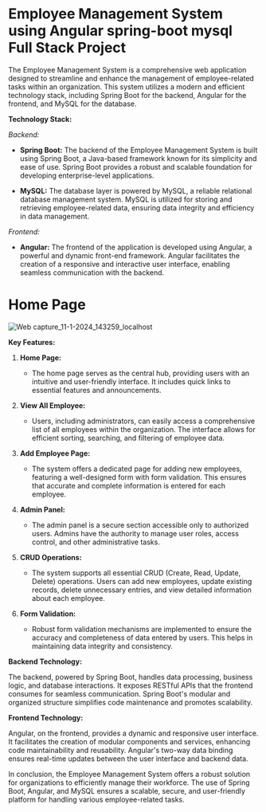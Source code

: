 # Employee Management System using Angular spring-boot mysql Full Stack Project



The Employee Management System is a comprehensive web application designed to streamline and enhance the management of employee-related tasks within an organization. This system utilizes a modern and efficient technology stack, including Spring Boot for the backend, Angular for the frontend, and MySQL for the database.

**Technology Stack:**

*Backend:*
- **Spring Boot:** The backend of the Employee Management System is built using Spring Boot, a Java-based framework known for its simplicity and ease of use. Spring Boot provides a robust and scalable foundation for developing enterprise-level applications.

- **MySQL:** The database layer is powered by MySQL, a reliable relational database management system. MySQL is utilized for storing and retrieving employee-related data, ensuring data integrity and efficiency in data management.

*Frontend:*
- **Angular:** The frontend of the application is developed using Angular, a powerful and dynamic front-end framework. Angular facilitates the creation of a responsive and interactive user interface, enabling seamless communication with the backend.

# Home Page
![Web capture_11-1-2024_143259_localhost](https://github.com/adityasurya4103/employee-management-system-angular-spring-boot-mysql/assets/97177344/f76ac939-84aa-480a-adaa-5f5a8b70f143)

**Key Features:**

1. **Home Page:**
   - The home page serves as the central hub, providing users with an intuitive and user-friendly interface. It includes quick links to essential features and announcements.

2. **View All Employee:**
   - Users, including administrators, can easily access a comprehensive list of all employees within the organization. The interface allows for efficient sorting, searching, and filtering of employee data.

3. **Add Employee Page:**
   - The system offers a dedicated page for adding new employees, featuring a well-designed form with form validation. This ensures that accurate and complete information is entered for each employee.

4. **Admin Panel:**
   - The admin panel is a secure section accessible only to authorized users. Admins have the authority to manage user roles, access control, and other administrative tasks.

5. **CRUD Operations:**
   - The system supports all essential CRUD (Create, Read, Update, Delete) operations. Users can add new employees, update existing records, delete unnecessary entries, and view detailed information about each employee.

6. **Form Validation:**
   - Robust form validation mechanisms are implemented to ensure the accuracy and completeness of data entered by users. This helps in maintaining data integrity and consistency.

**Backend Technology:**

The backend, powered by Spring Boot, handles data processing, business logic, and database interactions. It exposes RESTful APIs that the frontend consumes for seamless communication. Spring Boot's modular and organized structure simplifies code maintenance and promotes scalability.

**Frontend Technology:**

Angular, on the frontend, provides a dynamic and responsive user interface. It facilitates the creation of modular components and services, enhancing code maintainability and reusability. Angular's two-way data binding ensures real-time updates between the user interface and backend data.

In conclusion, the Employee Management System offers a robust solution for organizations to efficiently manage their workforce. The use of Spring Boot, Angular, and MySQL ensures a scalable, secure, and user-friendly platform for handling various employee-related tasks.





